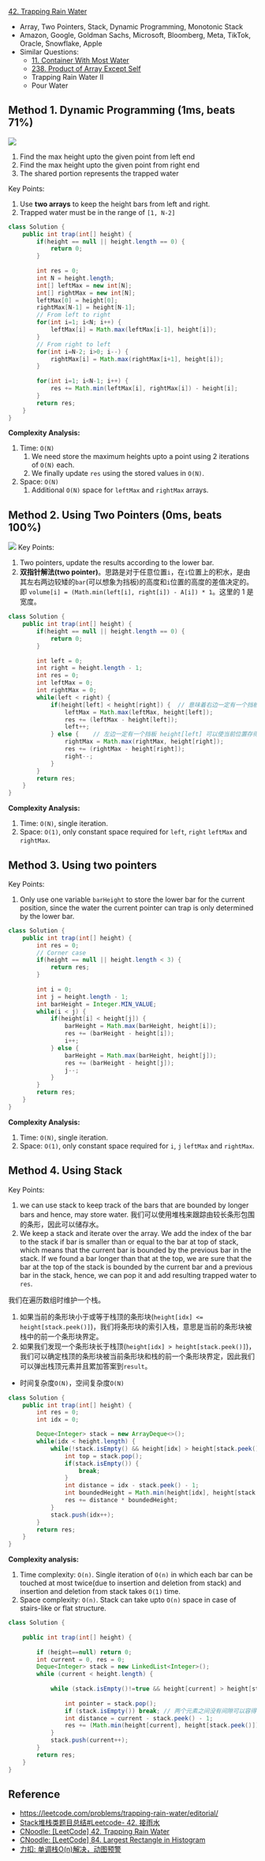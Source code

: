 [42. Trapping Rain Water](https://leetcode.com/problems/trapping-rain-water/)

* Array, Two Pointers, Stack, Dynamic Programming, Monotonic Stack
* Amazon, Google, Goldman Sachs, Microsoft, Bloomberg, Meta, TikTok, Oracle, Snowflake, Apple
* Similar Questions:
    * [11. Container With Most Water](https://leetcode.com/problems/container-with-most-water/)
    * [238. Product of Array Except Self](https://leetcode.com/problems/product-of-array-except-self/description/)
    * Trapping Rain Water II
    * Pour Water


## Method 1. Dynamic Programming (1ms, beats 71%)
![](images/0042_trapping_rain_water_DP.png)
1. Find the max height upto the given point from left end
2. Find the max height upto the given point from right end
3. The shared portion represents the trapped water

Key Points:
1. Use **two arrays** to keep the height bars from left and right.
2. Trapped water must be in the range of `[1, N-2]`

```java
class Solution {
    public int trap(int[] height) {
        if(height == null || height.length == 0) {
            return 0;
        }
        
        int res = 0;
        int N = height.length;
        int[] leftMax = new int[N];
        int[] rightMax = new int[N];
        leftMax[0] = height[0];
        rightMax[N-1] = height[N-1];
        // From left to right
        for(int i=1; i<N; i++) {
            leftMax[i] = Math.max(leftMax[i-1], height[i]);
        }
        // From right to left
        for(int i=N-2; i>0; i--) {
            rightMax[i] = Math.max(rightMax[i+1], height[i]);
        }
        
        for(int i=1; i<N-1; i++) {
            res += Math.min(leftMax[i], rightMax[i]) - height[i];
        }
        return res;
    }
}
```
**Complexity Analysis:**
1. Time: `O(N)`
   1. We need store the maximum heights upto a point using 2 iterations of `O(N)` each.
   2. We finally update `res` using the stored values in `O(N)`.
2. Space: `O(N)`
   1. Additional `O(N)` space for `leftMax` and `rightMax` arrays.


## Method 2. Using Two Pointers (0ms, beats 100%)
![](images/0042_trapping_rain_water_TwoPointer.png)
Key Points:
1. Two pointers, update the results according to the lower bar.
2. **双指针解法(two pointer)**。思路是对于任意位置`i`，在`i`位置上的积水，是由其左右两边较矮的`bar`(可以想象为挡板)的高度和`i`位置的高度的差值决定的。即 `volume[i] = (Math.min(left[i], right[i]) - A[i]) * 1`。这里的 1 是宽度。

```Java
class Solution {
    public int trap(int[] height) {
        if(height == null || height.length == 0) {
            return 0;
        }
        
        int left = 0;
        int right = height.length - 1;
        int res = 0;
        int leftMax = 0;
        int rightMax = 0;
        while(left < right) {
            if(height[left] < height[right]) {  // 意味着右边一定有一个挡板 height[right] 可以使当前位置存得住水,所以只要确定左边的bar即可
                leftMax = Math.max(leftMax, height[left]);
                res += (leftMax - height[left]);
                left++;
            } else {    // 左边一定有一个挡板 height[left] 可以使当前位置存得住水
                rightMax = Math.max(rightMax, height[right]);
                res += (rightMax - height[right]);
                right--;
            }
        }
        return res;
    }
}
```
**Complexity Analysis:**
1. Time: `O(N)`, single iteration.
2. Space: `O(1)`, only constant space required for `left`, `right` `leftMax` and `rightMax`.


## Method 3. Using two pointers
Key Points:
1. Only use one variable `barHeight` to store the lower bar for the current position, since the water the current pointer can trap is only determined by the lower bar.

```java
class Solution {
    public int trap(int[] height) {
        int res = 0;
        // Corner case
        if(height == null || height.length < 3) {
            return res;
        }
        
        int i = 0;
        int j = height.length - 1;
        int barHeight = Integer.MIN_VALUE;
        while(i < j) {
            if(height[i] < height[j]) {
                barHeight = Math.max(barHeight, height[i]);
                res += (barHeight - height[i]);
                i++;
            } else {
                barHeight = Math.max(barHeight, height[j]);
                res += (barHeight - height[j]);
                j--;
            }
        }
        return res;
    }
}
```
**Complexity Analysis:**
1. Time: `O(N)`, single iteration.
2. Space: `O(1)`, only constant space required for `i`, `j` `leftMax` and `rightMax`.


## Method 4. Using Stack
Key Points:
1. we can use stack to keep track of the bars that are bounded by longer bars and hence, may store water. 我们可以使用堆栈来跟踪由较长条形包围的条形，因此可以储存水。
2. We keep a stack and iterate over the array. We add the index of the bar to the stack if bar is smaller than or equal to the bar at top of stack, which means that the current bar is bounded by the previous bar in the stack. If we found a bar longer than that at the top, we are sure that the bar at the top of the stack is bounded by the current bar and a previous bar in the stack, hence, we can pop it and add resulting trapped water to `res`.

我们在遍历数组时维护一个栈。
1. 如果当前的条形块小于或等于栈顶的条形块(`height[idx] <= height[stack.peek()]`)，我们将条形块的索引入栈，意思是当前的条形块被栈中的前一个条形块界定。
2. 如果我们发现一个条形块长于栈顶(`height[idx] > height[stack.peek()]`)，我们可以确定栈顶的条形块被当前条形块和栈的前一个条形块界定，因此我们可以弹出栈顶元素并且累加答案到`result`。
* 时间复杂度`O(N)`，空间复杂度`O(N)`

```Java
class Solution {
    public int trap(int[] height) {
        int res = 0;
        int idx = 0;

        Deque<Integer> stack = new ArrayDeque<>();
        while(idx < height.length) {
            while(!stack.isEmpty() && height[idx] > height[stack.peek()]) {
                int top = stack.pop();
                if(stack.isEmpty()) {
                    break;
                }
                int distance = idx - stack.peek() - 1;
                int boundedHeight = Math.min(height[idx], height[stack.peek()]) - height[top];
                res += distance * boundedHeight;
            }
            stack.push(idx++);
        }
        return res;
    }
}
```
**Complexity analysis:**
1. Time complexity: `O(n)`. Single iteration of `O(n)` in which each bar can be touched at most twice(due to insertion and deletion from stack) and insertion and deletion from stack takes `O(1)` time.
2. Space complexity: `O(n)`. Stack can take upto `O(n)` space in case of stairs-like or flat structure. 


```Java
class Solution {
    
    public int trap(int[] height) {
    
        if (height==null) return 0;
        int current = 0, res = 0;
        Deque<Integer> stack = new LinkedList<Integer>();
        while (current < height.length) {
    
            while (stack.isEmpty()!=true && height[current] > height[stack.peek()]) {
    
                int pointer = stack.pop();
                if (stack.isEmpty()) break; // 两个元素之间没有间隙可以容得下水
                int distance = current - stack.peek() - 1;
                res += (Math.min(height[current], height[stack.peek()]) - height[pointer]) * distance;
            }
            stack.push(current++);
        }
        return res;
    }
}
```


## Reference
* https://leetcode.com/problems/trapping-rain-water/editorial/
* [Stack堆栈类题目总结#Leetcode- 42. 接雨水](https://blog.nowcoder.net/n/3d600a3bd5c84117adef75d6736e303a)
* [CNoodle: [LeetCode] 42. Trapping Rain Water](https://www.cnblogs.com/cnoodle/p/12156238.html)
* [CNoodle: [LeetCode] 84. Largest Rectangle in Histogram](https://www.cnblogs.com/cnoodle/p/12849361.html)
* [力扣: 单调栈O(n)解决，动图预警](https://leetcode.cn/problems/trapping-rain-water/solutions/185879/dan-diao-zhan-jie-jue-jie-yu-shui-wen-ti-by-sweeti/)